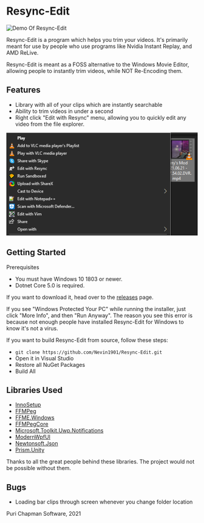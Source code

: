 # Resync-Edit
![Demo Of Resync-Edit](./assets/screenrecord-min.gif)

Resync-Edit is a program which helps you trim your videos. It's primarily meant for use by people who use programs like Nvidia Instant Replay, and AMD ReLive.

Resync-Edit is meant as a FOSS alternative to the Windows Movie Editor, allowing people to instantly trim videos, while NOT Re-Encoding them.

## Features
- Library with all of your clips which are instantly searchable
- Ability to trim videos in under a second
- Right click "Edit with Resync" menu, allowing you to quickly edit any video from the file explorer.

![Demo of Right Click](./assets/right-click.png)

## Getting Started
Prerequisites
- You must have Windows 10 1803 or newer.
- Dotnet Core 5.0 is required.

If you want to download it, head over to the [releases](https://github.com/Nevin1901/Resync-Edit/releases) page.

If you see "Windows Protected Your PC" while running the installer, just click "More Info", and then "Run Anyway". The reason you see this error is because not enough people have installed Resync-Edit for Windows to know it's not a virus.

If you want to build Resync-Edit from source, follow these steps:
* `git clone https://github.com/Nevin1901/Resync-Edit.git`
* Open it in Visual Studio
* Restore all NuGet Packages
* Build All

## Libraries Used
- [InnoSetup](https://jrsoftware.org/isinfo.php)
- [FFMPeg](https://ffmpeg.org/)
- [FFME.Windows](https://github.com/unosquare/ffmediaelement)
- [FFMPegCore](https://github.com/rosenbjerg/FFMpegCore)
- [Microsoft.Toolkit.Uwp.Notifications](https://github.com/CommunityToolkit/WindowsCommunityToolkit)
- [ModernWpfUI](https://github.com/Kinnara/ModernWpf)
- [Newtonsoft.Json](https://github.com/Kinnara/ModernWpf)
- [Prism.Unity](https://github.com/PrismLibrary/Prism)

Thanks to all the great people behind these libraries. The project would not be possible without them.

## Bugs
- Loading bar clips through screen whenever you change folder location

Puri Chapman Software, 2021

